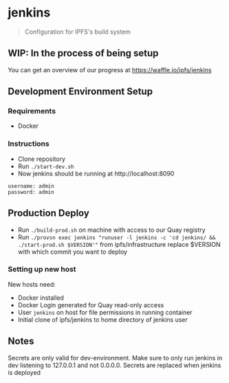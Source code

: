 # jenkins
> Configuration for IPFS's build system

## WIP: In the process of being setup

You can get an overview of our progress at https://waffle.io/ipfs/jenkins

## Development Environment Setup

### Requirements

* Docker

### Instructions

* Clone repository
* Run `./start-dev.sh`
* Now jenkins should be running at http://localhost:8090

```
username: admin
password: admin
```

## Production Deploy

- Run `./build-prod.sh` on machine with access to our Quay registry
- Run `./provsn exec jenkins "runuser -l jenkins -c 'cd jenkins/ && ./start-prod.sh $VERSION'"` from ipfs/infrastructure
	replace $VERSION with which commit you want to deploy

### Setting up new host

New hosts need:

- Docker installed
- Docker Login generated for Quay read-only access
- User `jenkins` on host for file permissions in running container
- Initial clone of ipfs/jenkins to home directory of jenkins user

## Notes

Secrets are only valid for dev-environment. Make sure to only run jenkins in dev
listening to 127.0.0.1 and not 0.0.0.0. Secrets are replaced when jenkins is deployed
